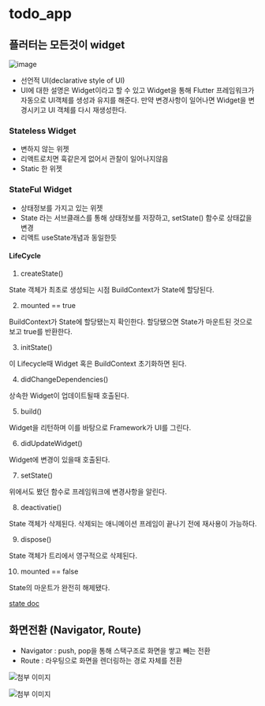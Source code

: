 # todo_app

## 플러터는 모든것이 widget

![image](https://user-images.githubusercontent.com/85499582/173232028-50c0b903-e611-4ef7-a219-9c2745096e74.png)


- 선언적 UI(declarative style of UI)
- UI에 대한 설명은 Widget이라고 할 수 있고 Widget을 통해 Flutter 프레임워크가 자동으로 UI객체를 생성과 유지를 해준다. 만약 변경사항이 일어나면 Widget을 변경시키고 UI 객체를 다시 재생성한다.

### Stateless Widget

- 변하지 않는 위젯
- 리액트로치면 훅같은게 없어서 관찰이 일어나지않음
- Static 한 위젯

### StateFul Widget

- 상태정보를 가지고 있는 위젯
- State 라는 서브클래스를 통해 상태정보를 저장하고, setState() 함수로 상태값을 변경
- 리액트 useState개념과 동일한듯

#### LifeCycle

1. createState()

State 객체가 최초로 생성되는 시점 BuildContext가 State에 할당된다.

2. mounted == true

BuildContext가 State에 할당됐는지 확인한다.
할당됐으면 State가 마운트된 것으로 보고 true를 반환한다.

3. initState()
 
이 Lifecycle때 Widget 혹은 BuildContext 초기화하면 된다.

4. didChangeDependencies()

상속한 Widget이 업데이트될때 호출된다.

5. build()

Widget을 리턴하며 이를 바탕으로 Framework가 UI를 그린다.

6. didUpdateWidget()

Widget에 변경이 있을때 호출된다.

7. setState()

위에서도 봤던 함수로 프레임워크에 변경사항을 알린다.

8. deactivatie()

State 객체가 삭제된다.
삭제되는 애니메이션 프레임이 끝나기 전에 재사용이 가능하다.

9. dispose()

State 객체가 트리에서 영구적으로 삭제된다.

10. mounted == false

State의 마운트가 완전히 해제됐다.

[state doc](https://api.flutter.dev/flutter/widgets/State-class.html)


## 화면전환 (Navigator, Route)

- Navigator : push, pop을 통해 스택구조로 화면을 쌓고 빼는 전환
- Route : 라우팅으로 화면을 렌더링하는 경로 자체를 전환

![첨부 이미지](https://jinia-img-bucket.s3.ap-northeast-2.amazonaws.com/8e606ecd-625a-43aa-9124-51d6544bfec6.png)

![첨부 이미지](https://jinia-img-bucket.s3.ap-northeast-2.amazonaws.com/55e182c7-ef31-46b1-8892-8312235840c7.png)

